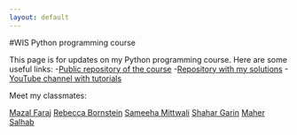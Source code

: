 ```yaml
---
layout: default
---
```


#WIS Python programming course

This page is for updates on my Python programming course.
Here are some useful links:
-[Public repository of the course](https://github.com/szabgab/wis-python-course-2024-04)
-[Repository with my solutions](https://github.com/katyazhi/solutions)
-[YouTube channel with tutorials](https://www.youtube.com/channel/UCGsgaBYSAcia5op2Umer-9g)

Meet my classmates: 

[Mazal Faraj](https://mazalik.github.io/) [Rebecca Bornstein](https://rebka1989.github.io/) [Sameeha Mittwali](https://sameeham.github.io/) [Shahar Garin](https://shahargarin.github.io/) [Maher Salhab](https://mahers7.github.io/)